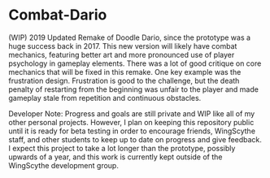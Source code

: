 # Combat-Dario

(WIP) 2019 Updated Remake of Doodle Dario, since the prototype was a huge success back in 2017. This new version will likely have combat mechanics, featuring better art and more pronounced use of player psychology in gameplay elements. There was a lot of good critique on core mechanics that will be fixed in this remake. One key example was the frustration design. Frustration is good to the challenge, but the death penalty of restarting from the beginning was unfair to the player and made gameplay stale from repetition and continuous obstacles.

Developer Note: 
Progress and goals are still private and WIP like all of my other personal projects. However, I plan on keeping this repository public until it is ready for beta testing in order to encourage friends, WingScythe staff, and other students to keep up to date on progress and give feedback. I expect this project to take a lot longer than the prototype, possibly upwards of a year, and this work is currently kept outside of the WingScythe development group. 
